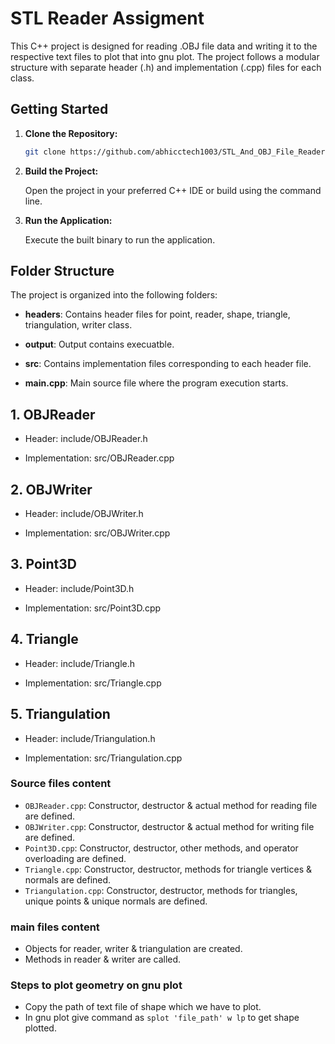 # STL Reader Assigment
This C++ project is designed for reading .OBJ file data and writing it to the respective text files to plot that into gnu plot. The project follows a modular structure with separate header (.h) and implementation (.cpp) files for each class.

## Getting Started

1. **Clone the Repository:**

    ```bash
    git clone https://github.com/abhicctech1003/STL_And_OBJ_File_Readers.git
    ```

2. **Build the Project:**

    Open the project in your preferred C++ IDE or build using the command line.

3. **Run the Application:**

    Execute the built binary to run the application.

## Folder Structure
The project is organized into the following folders:

- **headers**: Contains header files for point, reader, shape, triangle, triangulation, writer class.

- **output**: Output contains execuatble.
 
- **src**: Contains implementation files corresponding to each header file.

- **main.cpp**: Main source file where the program execution starts.

## 1. OBJReader
 
- Header: include/OBJReader.h 
 
- Implementation: src/OBJReader.cpp
 
## 2. OBJWriter
 
- Header: include/OBJWriter.h
 
- Implementation: src/OBJWriter.cpp
 
## 3. Point3D
 
- Header: include/Point3D.h
 
- Implementation: src/Point3D.cpp
 
## 4. Triangle
 
- Header: include/Triangle.h
 
- Implementation: src/Triangle.cpp

## 5. Triangulation
 
- Header: include/Triangulation.h
 
- Implementation: src/Triangulation.cpp

### Source files content

- `OBJReader.cpp`: Constructor, destructor & actual method for reading file are defined.
- `OBJWriter.cpp`: Constructor, destructor & actual method for writing file are defined.
- `Point3D.cpp`: Constructor, destructor, other methods, and operator overloading are defined.
- `Triangle.cpp`: Constructor, destructor, methods for triangle vertices & normals are defined.
- `Triangulation.cpp`: Constructor, destructor, methods for triangles, unique points & unique normals are defined.

### main files content

- Objects for reader, writer & triangulation are created.
- Methods in reader & writer are called.

### Steps to plot geometry on gnu plot
- Copy the path of text file of shape which we have to plot.
- In gnu plot give command as `splot 'file_path' w lp` to get shape plotted.
 


